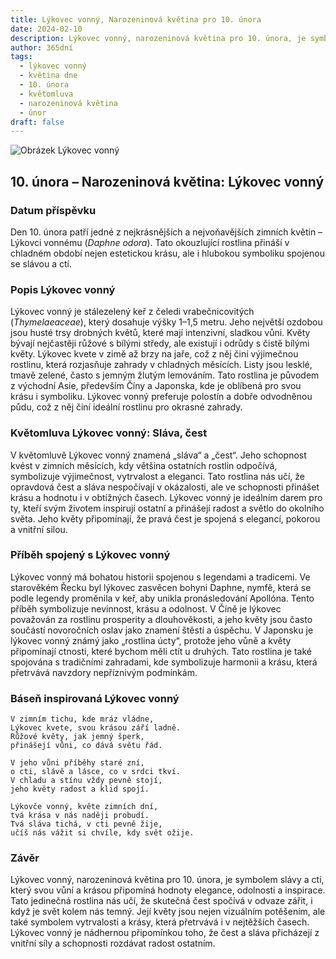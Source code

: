 ```yaml
---
title: Lýkovec vonný, Narozeninová květina pro 10. února
date: 2024-02-10
description: Lýkovec vonný, narozeninová květina pro 10. února, je symbolem Sláva, čest. Objevte její jedinečný význam, fascinující příběhy a poezii, která oslavuje její krásu.
author: 365dní
tags:
  - lýkovec vonný
  - květina dne
  - 10. února
  - květomluva
  - narozeninová květina
  - únor
draft: false
---
```


![Obrázek Lýkovec vonný](https://cdn.pixabay.com/photo/2017/10/03/23/34/daphne-2814611_640.jpg#center)


## 10. února – Narozeninová květina: Lýkovec vonný

### Datum příspěvku

Den 10. února patří jedné z nejkrásnějších a nejvoňavějších zimních květin – Lýkovci vonnému (_Daphne odora_). Tato okouzlující rostlina přináší v chladném období nejen estetickou krásu, ale i hlubokou symboliku spojenou se slávou a ctí.

### Popis Lýkovec vonný

Lýkovec vonný je stálezelený keř z čeledi vrabečnicovitých (_Thymelaeaceae_), který dosahuje výšky 1–1,5 metru. Jeho největší ozdobou jsou husté trsy drobných květů, které mají intenzivní, sladkou vůni. Květy bývají nejčastěji růžové s bílými středy, ale existují i odrůdy s čistě bílými květy. Lýkovec kvete v zimě až brzy na jaře, což z něj činí výjimečnou rostlinu, která rozjasňuje zahrady v chladných měsících. Listy jsou lesklé, tmavě zelené, často s jemným žlutým lemováním. Tato rostlina je původem z východní Asie, především Číny a Japonska, kde je oblíbená pro svou krásu i symboliku. Lýkovec vonný preferuje polostín a dobře odvodněnou půdu, což z něj činí ideální rostlinu pro okrasné zahrady.

### Květomluva Lýkovec vonný: Sláva, čest

V květomluvě Lýkovec vonný znamená „sláva“ a „čest“. Jeho schopnost kvést v zimních měsících, kdy většina ostatních rostlin odpočívá, symbolizuje výjimečnost, vytrvalost a eleganci. Tato rostlina nás učí, že opravdová čest a sláva nespočívají v okázalosti, ale ve schopnosti přinášet krásu a hodnotu i v obtížných časech. Lýkovec vonný je ideálním darem pro ty, kteří svým životem inspirují ostatní a přinášejí radost a světlo do okolního světa. Jeho květy připomínají, že pravá čest je spojená s elegancí, pokorou a vnitřní silou.

### Příběh spojený s Lýkovec vonný

Lýkovec vonný má bohatou historii spojenou s legendami a tradicemi. Ve starověkém Řecku byl lýkovec zasvěcen bohyni Daphne, nymfě, která se podle legendy proměnila v keř, aby unikla pronásledování Apollóna. Tento příběh symbolizuje nevinnost, krásu a odolnost. V Číně je lýkovec považován za rostlinu prosperity a dlouhověkosti, a jeho květy jsou často součástí novoročních oslav jako znamení štěstí a úspěchu. V Japonsku je lýkovec vonný známý jako „rostlina úcty“, protože jeho vůně a květy připomínají ctnosti, které bychom měli ctít u druhých. Tato rostlina je také spojována s tradičními zahradami, kde symbolizuje harmonii a krásu, která přetrvává navzdory nepříznivým podmínkám.

### Báseň inspirovaná Lýkovec vonný

```
V zimním tichu, kde mráz vládne,  
Lýkovec kvete, svou krásou září ladně.  
Růžové květy, jak jemný šperk,  
přinášejí vůni, co dává světu řád.

V jeho vůni příběhy staré zní,  
o cti, slávě a lásce, co v srdci tkví.  
V chladu a stínu vždy pevně stojí,  
jeho květy radost a klid spojí.

Lýkovče vonný, květe zimních dní,  
tvá krása v nás naději probudí.  
Tvá sláva tichá, v cti pevně žije,  
učíš nás vážit si chvíle, kdy svět ožije.
```

### Závěr

Lýkovec vonný, narozeninová květina pro 10. února, je symbolem slávy a cti, který svou vůní a krásou připomíná hodnoty elegance, odolnosti a inspirace. Tato jedinečná rostlina nás učí, že skutečná čest spočívá v odvaze zářit, i když je svět kolem nás temný. Její květy jsou nejen vizuálním potěšením, ale také symbolem vytrvalosti a krásy, která přetrvává i v nejtěžších časech. Lýkovec vonný je nádhernou připomínkou toho, že čest a sláva přicházejí z vnitřní síly a schopnosti rozdávat radost ostatním.